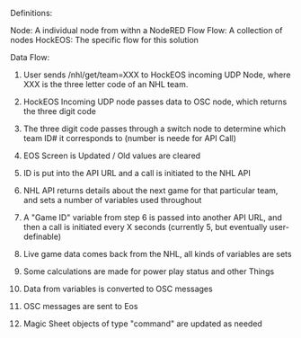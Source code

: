 Definitions:

Node: A individual node from withn a NodeRED Flow
Flow: A collection of nodes
HockEOS: The specific flow for this solution


Data Flow:

1) User sends /nhl/get/team=XXX to HockEOS incoming UDP Node, where XXX is the three letter code of an NHL team.

2) HockEOS Incoming UDP node passes data to OSC node, which returns the three digit code

3) The three digit code passes through a switch node to determine which team ID# it corresponds to (number is neede for API Call)

4) EOS Screen is Updated / Old values are cleared

5) ID is put into the API URL and a call is initiated to the NHL API

6) NHL API returns details about the next game for that particular team, and sets a number of variables used throughout

7) A "Game ID" variable from step 6 is passed into another API URL, and then a call is initiated every X seconds (currently 5, but eventually user-definable)

8) Live game data comes back from the NHL, all kinds of variables are sets

9) Some calculations are made for power play status and other Things

10) Data from variables is converted to OSC messages

11) OSC messages are sent to Eos

12) Magic Sheet objects of type "command" are updated as needed
